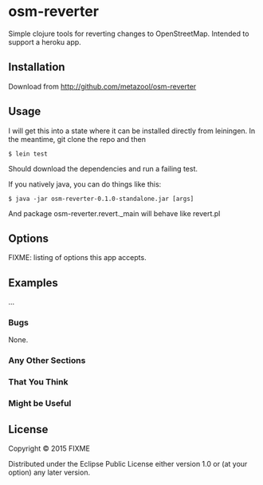 # osm-reverter

Simple clojure tools for reverting changes to OpenStreetMap.
Intended to support a heroku app.

## Installation

Download from http://github.com/metazool/osm-reverter 

## Usage

I will get this into a state where it can be installed directly
from leiningen. In the meantime, git clone the repo and then
   
    $ lein test

Should download the dependencies and run a failing test.

If you natively java, you can do things like this:

    $ java -jar osm-reverter-0.1.0-standalone.jar [args]

And package osm-reverter.revert._main will behave like revert.pl

## Options

FIXME: listing of options this app accepts.

## Examples

...

### Bugs

None.

### Any Other Sections
### That You Think
### Might be Useful

## License

Copyright © 2015 FIXME

Distributed under the Eclipse Public License either version 1.0 or (at
your option) any later version.
